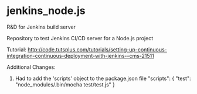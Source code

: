 # jenkins_node.js
R&amp;D for Jenkins build server

Repository to test Jenkins CI/CD server for a Node.js project

Tutorial:
http://code.tutsplus.com/tutorials/setting-up-continuous-integration-continuous-deployment-with-jenkins--cms-21511

Additional Changes:

1. Had to add the 'scripts' object to the package.json file
  "scripts": {
    "test": "node_modules/.bin/mocha test/test.js"
  }

